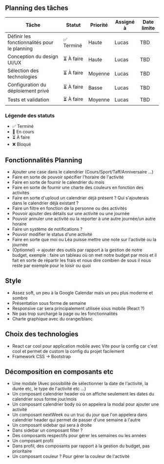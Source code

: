## Planning des tâches

| Tâche | Statut | Priorité | Assigné à | Date limite |
|-------|--------|----------|-----------|-------------|
| Définir les fonctionnalités pour le planning | ✅ Terminé | Haute | Lucas | TBD |
| Conception du design UI/UX | ⏳ À faire | Haute | Lucas | TBD |
| Sélection des technologies | ⏳ À faire | Moyenne | Lucas | TBD |
| Configuration du déploiement privé | ⏳ À faire | Basse | Lucas | TBD |
| Tests et validation | ⏳ À faire | Moyenne | Lucas | TBD |

### Légende des statuts
- ✅ Terminé
- 🔄 En cours
- ⏳ À faire
- ❌ Bloqué

## Fonctionnalités Planning 

- Ajouter une case dans le calendrier (Cours/Sport/Taff/Anniversaire ...)
- Faire en sorte de pouvoir spécifier l'horaire de l'activité
- Faire en sorte de fournir le calendrier du mois
- Faire en sorte de fournir une charte des couleurs en fonction des activités
- Faire en sorte d'uploud un calendrier déjà présent ? Qui s'ajouterais dans le calendrier déjà existant ?
- Faire un filtre en fonction de la personne ou des activités 
- Pouvoir ajouter des détails sur une activité ou une journée 
- Pouvoir annuler une activité ou la reporter à une autre journée/un autre horaire
- Faire un système de notifications ? 
- Pouvoir modifier le status d'une activité
- Faire en sorte que moi ou Léa puisse mettre une note sur l'activité ou la journée 
- (Optionnel) -> ajouter des outils par rapport à la gestion de notre budget, exemple : faire un tableau où on met notre budget par mois et il fait en sorte de répartir les frais et nous dire combien de sous il nous reste par exemple pour le loisir ou quoi


## Style

- Assez soft, un peu à la Google Calendar mais un peu plus moderne et sombre
- Présentation sous forme de semaine
- Responsive car sera principalement utilisée sous mobile (React ?)
- Ne pas trop surchargé la page ou les fonctionnalités
- Charte graphique avec du orange/blanc


## Choix des technologies

- React car cool pour application mobile avec Vite pour la config car c'est cool et permet de custom la config du projet facilement
- Framework CSS -> Bootstrap


## Décomposition en composants etc 

- Une modale (Avec possibilité de sélectionner la date de l'activité, la durée etc, le type de l'activité etc ...)
- Un composant calendrier header où on affiche seulement les dates du calendrier sous forme jour/mois
- Un composant calendrier body où on appelera la modal pour ajouter une activité
- Un composant nextWeek ou un truc du jour que l'on appelera dans calendrier header qui permet de passer d'une semaine à l'autre
- Un composant sidebar qui sera à droite
- Dans sidebar un composant filter ?
- Des composants respectifs pour gérer les semaines ou les années
- Un composant profil
- Dans profil, des composants par rapport à la gestion du budget, pas prioritaire
- Un composant couleur ? Pour gérer la couleur de l'activité